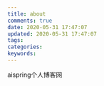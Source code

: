 ```yaml
---
title: about
comments: true
date: 2020-05-31 17:47:07
updated: 2020-05-31 17:47:07
tags:
categories:
keywords:
---
```

aispring个人博客网